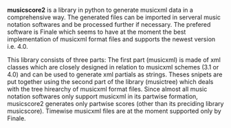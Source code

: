 **musicscore2** is a library in python to generate musicxml data in a comprehensive way. The generated files can be imported in serveral music notation softwares and be processed further if necessary. The prefered software is Finale which seems to have at the moment the best implementation of musicxml format files and supports the newest version i.e. 4.0.

This library consists of three parts: The first part (musicxml) is made of xml classes which are closely designed in relation to musicxml schemes (3.1 or 4.0) and can be used to generate xml partials as strings. Theses snipets are put together using the second part of the library (musictree) which deals with the tree hirearchy of musicxml format files. Since almost all music notation softwares only support musicxml in its partwise formation, musicscore2 generates only partwise scores (other than its preciding library musicscore). Timewise musicxml files are at the moment supported only by Finale.

